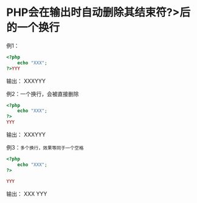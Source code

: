 # PHP会在输出时自动删除其结束符?>后的一个换行

例1：

```php
<?php   
	echo "XXX";
?>YYY
```
输出：
XXXYYY

例2：一个换行，会被直接删除
```php
<?php   
	echo "XXX";
?>
YYY
```
输出：
XXXYYY

例3：`多个换行，效果等同于一个空格`
```php
<?php   
	echo "XXX";
?>

YYY
```
输出：
XXX YYY